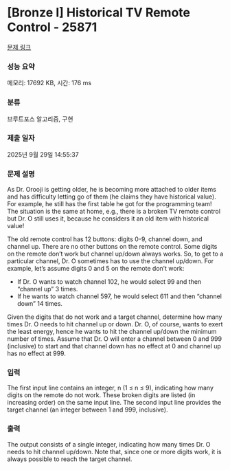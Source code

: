 # [Bronze I] Historical TV Remote Control - 25871 

[문제 링크](https://www.acmicpc.net/problem/25871) 

### 성능 요약

메모리: 17692 KB, 시간: 176 ms

### 분류

브루트포스 알고리즘, 구현

### 제출 일자

2025년 9월 29일 14:55:37

### 문제 설명

<p>As Dr. Orooji is getting older, he is becoming more attached to older items and has difficulty letting go of them (he claims they have historical value). For example, he still has the first table he got for the programming team! The situation is the same at home, e.g., there is a broken TV remote control but Dr. O still uses it, because he considers it an old item with historical value!</p>

<p>The old remote control has 12 buttons: digits 0-9, channel down, and channel up. There are no other buttons on the remote control. Some digits on the remote don’t work but channel up/down always works. So, to get to a particular channel, Dr. O sometimes has to use the channel up/down. For example, let’s assume digits 0 and 5 on the remote don’t work:</p>

<ul>
	<li>If Dr. O wants to watch channel 102, he would select 99 and then “channel up” 3 times.</li>
	<li>If he wants to watch channel 597, he would select 611 and then “channel down” 14 times.</li>
</ul>

<p>Given the digits that do not work and a target channel, determine how many times Dr. O needs to hit channel up or down. Dr. O, of course, wants to exert the least energy, hence he wants to hit the channel up/down the minimum number of times. Assume that Dr. O will enter a channel between 0 and 999 (inclusive) to start and that channel down has no effect at 0 and channel up has no effect at 999.</p>

### 입력 

 <p>The first input line contains an integer, n (1 ≤ n ≤ 9), indicating how many digits on the remote do not work. These broken digits are listed (in increasing order) on the same input line. The second input line provides the target channel (an integer between 1 and 999, inclusive).</p>

### 출력 

 <p>The output consists of a single integer, indicating how many times Dr. O needs to hit channel up/down. Note that, since one or more digits work, it is always possible to reach the target channel.</p>

